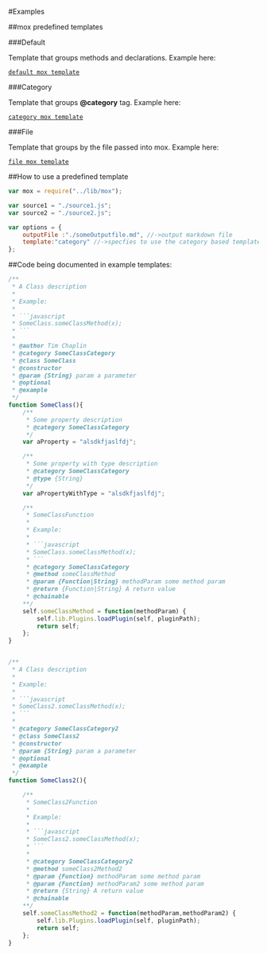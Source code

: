#Examples

##mox predefined templates

###Default

Template that groups methods and declarations.  Example here:

[`default mox template`](https://github.com/tjchaplin/mox/tree/master/doc/default)

###Category

Template that groups **@category** tag.  Example here:

[`category mox template`](https://github.com/tjchaplin/mox/tree/master/doc/category)

###File

Template that groups by the file passed into mox.  Example here:

[`file mox template`](https://github.com/tjchaplin/mox/tree/master/doc/file)

##How to use a predefined template

```javascript
var mox = require("../lib/mox");

var source1 = "./source1.js";
var source2 = "./source2.js";

var options = {
	outputFile :"./someOutputfile.md", //->output markdown file
	template:"category" //->specfies to use the category based template.  Table of contents will be based on **@categoy** tag
};
```

##Code being documented in example templates:

```javascript
/**
 * A Class description
 *
 * Example:
 * 
 * ```javascript
 * SomeClass.someClassMethod(x);
 * ```
 *
 * @author Tim Chaplin
 * @category SomeClassCategory
 * @class SomeClass
 * @constructor
 * @param {String} param a parameter
 * @optional
 * @example
 */
function SomeClass(){
	/** 
	 * Some property description
	 * @category SomeClassCategory
	 */
	var aProperty = "alsdkfjaslfdj";

	/** 
	 * Some property with type description
	 * @category SomeClassCategory
	 * @type {String}
	 */
	var aPropertyWithType = "alsdkfjaslfdj";

	/**
	 * SomeClassFunction
	 *
	 * Example:
	 *
	 * ```javascript
	 * SomeClass.someClassMethod(x);
	 * ```
	 * @category SomeClassCategory
	 * @method someClassMethod
	 * @param {Function|String} methodParam some method param
	 * @return {Function|String} A return value
	 * @chainable
	**/
	self.someClassMethod = function(methodParam) {
		self.lib.Plugins.loadPlugin(self, pluginPath);
		return self;
	};
}


/**
 * A Class description
 *
 * Example:
 * 
 * ```javascript
 * SomeClass2.someClassMethod(x);
 * ```
 * 
 * @category SomeClassCategory2
 * @class SomeClass2
 * @constructor
 * @param {String} param a parameter
 * @optional
 * @example
 */
function SomeClass2(){

	/**
	 * SomeClass2Function
	 *
	 * Example:
	 * 
	 * ```javascript
	 * SomeClass2.someClassMethod(x);
	 * ```
	 * 
	 * @category SomeClassCategory2
	 * @method someClass2Method2
	 * @param {Function} methodParam some method param
	 * @param {Function} methodParam2 some method param
	 * @return {String} A return value
	 * @chainable
	**/
	self.someClassMethod2 = function(methodParam,methodParam2) {
		self.lib.Plugins.loadPlugin(self, pluginPath);
		return self;
	};
}
```